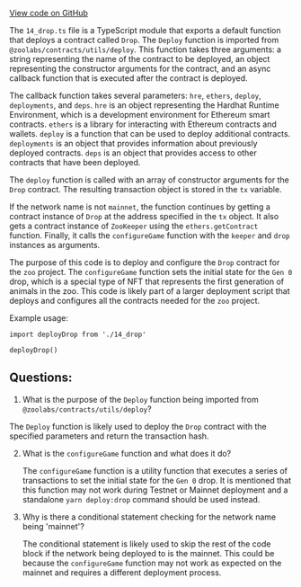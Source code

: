 [View code on GitHub](zoo-labs/zoo/blob/master/contracts/deploy/14_drop.ts)

The `14_drop.ts` file is a TypeScript module that exports a default function that deploys a contract called `Drop`. The `Deploy` function is imported from `@zoolabs/contracts/utils/deploy`. This function takes three arguments: a string representing the name of the contract to be deployed, an object representing the constructor arguments for the contract, and an async callback function that is executed after the contract is deployed. 

The callback function takes several parameters: `hre`, `ethers`, `deploy`, `deployments`, and `deps`. `hre` is an object representing the Hardhat Runtime Environment, which is a development environment for Ethereum smart contracts. `ethers` is a library for interacting with Ethereum contracts and wallets. `deploy` is a function that can be used to deploy additional contracts. `deployments` is an object that provides information about previously deployed contracts. `deps` is an object that provides access to other contracts that have been deployed.

The `deploy` function is called with an array of constructor arguments for the `Drop` contract. The resulting transaction object is stored in the `tx` variable. 

If the network name is not `mainnet`, the function continues by getting a contract instance of `Drop` at the address specified in the `tx` object. It also gets a contract instance of `ZooKeeper` using the `ethers.getContract` function. Finally, it calls the `configureGame` function with the `keeper` and `drop` instances as arguments. 

The purpose of this code is to deploy and configure the `Drop` contract for the `zoo` project. The `configureGame` function sets the initial state for the `Gen 0` drop, which is a special type of NFT that represents the first generation of animals in the zoo. This code is likely part of a larger deployment script that deploys and configures all the contracts needed for the `zoo` project. 

Example usage:

```
import deployDrop from './14_drop'

deployDrop()
```
## Questions: 
 1. What is the purpose of the `Deploy` function being imported from `@zoolabs/contracts/utils/deploy`?
   
   The `Deploy` function is likely used to deploy the `Drop` contract with the specified parameters and return the transaction hash.

2. What is the `configureGame` function and what does it do?
   
   The `configureGame` function is a utility function that executes a series of transactions to set the initial state for the `Gen 0` drop. It is mentioned that this function may not work during Testnet or Mainnet deployment and a standalone `yarn deploy:drop` command should be used instead.

3. Why is there a conditional statement checking for the network name being 'mainnet'?
   
   The conditional statement is likely used to skip the rest of the code block if the network being deployed to is the mainnet. This could be because the `configureGame` function may not work as expected on the mainnet and requires a different deployment process.